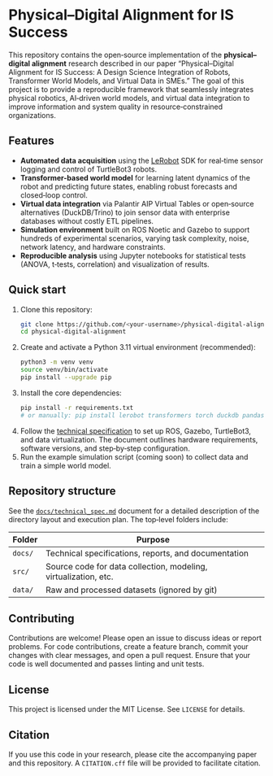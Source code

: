 # Physical–Digital Alignment for IS Success

This repository contains the open‑source implementation of the
**physical–digital alignment** research described in our paper
“Physical–Digital Alignment for IS Success: A Design Science Integration of
Robots, Transformer World Models, and Virtual Data in SMEs.”  The goal of
this project is to provide a reproducible framework that seamlessly
integrates physical robotics, AI‑driven world models, and virtual data
integration to improve information and system quality in resource‑constrained
organizations.

## Features

- **Automated data acquisition** using the [LeRobot](https://huggingface.co/lerobot)
  SDK for real‑time sensor logging and control of TurtleBot3 robots.
- **Transformer-based world model** for learning latent dynamics of the
  robot and predicting future states, enabling robust forecasts and
  closed‑loop control.
- **Virtual data integration** via Palantir AIP Virtual Tables or
  open‑source alternatives (DuckDB/Trino) to join sensor data with
  enterprise databases without costly ETL pipelines.
- **Simulation environment** built on ROS Noetic and Gazebo to support
  hundreds of experimental scenarios, varying task complexity, noise,
  network latency, and hardware constraints.
- **Reproducible analysis** using Jupyter notebooks for statistical tests
  (ANOVA, t‑tests, correlation) and visualization of results.

## Quick start

1. Clone this repository:
   ```bash
   git clone https://github.com/<your‑username>/physical-digital-alignment.git
   cd physical-digital-alignment
   ```
2. Create and activate a Python 3.11 virtual environment (recommended):
   ```bash
   python3 -m venv venv
   source venv/bin/activate
   pip install --upgrade pip
   ```
3. Install the core dependencies:
   ```bash
   pip install -r requirements.txt
   # or manually: pip install lerobot transformers torch duckdb pandas numpy
   ```
4. Follow the [technical specification](docs/technical_spec.md) to set up
   ROS, Gazebo, TurtleBot3, and data virtualization.  The document
   outlines hardware requirements, software versions, and step‑by‑step
   configuration.
5. Run the example simulation script (coming soon) to collect data and
   train a simple world model.

## Repository structure

See the [`docs/technical_spec.md`](docs/technical_spec.md) document for a
detailed description of the directory layout and execution plan.  The
top‑level folders include:

| Folder     | Purpose                                                         |
|------------|-----------------------------------------------------------------|
| `docs/`    | Technical specifications, reports, and documentation            |
| `src/`     | Source code for data collection, modeling, virtualization, etc. |
| `data/`    | Raw and processed datasets (ignored by git)                     |

## Contributing

Contributions are welcome!  Please open an issue to discuss ideas or report
problems.  For code contributions, create a feature branch, commit your
changes with clear messages, and open a pull request.  Ensure that your
code is well documented and passes linting and unit tests.

## License

This project is licensed under the MIT License.  See `LICENSE` for details.

## Citation

If you use this code in your research, please cite the accompanying
paper and this repository.  A `CITATION.cff` file will be provided to
facilitate citation.
